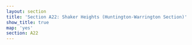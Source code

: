 ```yaml
---
layout: section
title: 'Section A22: Shaker Heights (Huntington-Warrington Section)'
show_title: true
map: 'yes'
section: A22
---
```

